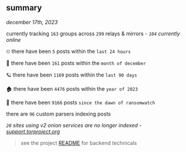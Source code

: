 
## summary
_december 17th, 2023_

currently tracking `163` groups across `299` relays & mirrors - _`104` currently online_

⏲ there have been `5` posts within the `last 24 hours`

🦈 there have been `161` posts within the `month of december`

🪐 there have been `1169` posts within the `last 90 days`

🏚 there have been `4476` posts within the `year of 2023`

🦕 there have been `9166` posts `since the dawn of ransomwatch`

there are `96` custom parsers indexing posts

_`20` sites using v2 onion services are no longer indexed - [support.torproject.org](https://support.torproject.org/onionservices/v2-deprecation/)_

> see the project [README](https://github.com/joshhighet/ransomwatch#ransomwatch--) for backend technicals
